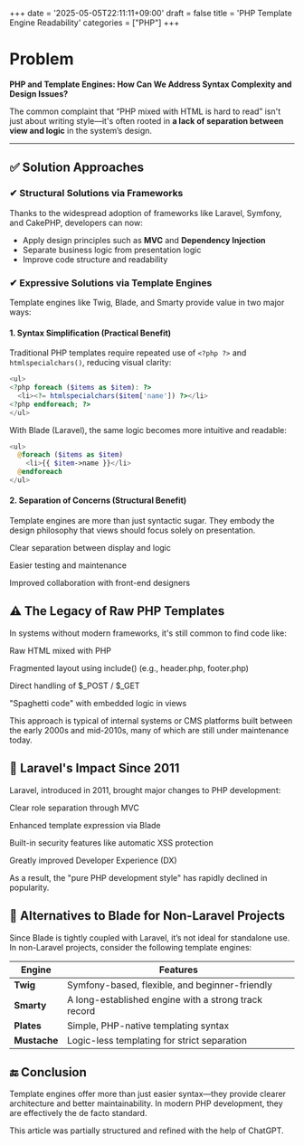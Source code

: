 +++
date = '2025-05-05T22:11:11+09:00'
draft = false
title = 'PHP Template Engine Readability'
categories = ["PHP"]
+++

# Problem
**PHP and Template Engines: How Can We Address Syntax Complexity and Design Issues?**

The common complaint that “PHP mixed with HTML is hard to read” isn't just about writing style—it's often rooted in **a lack of separation between view and logic** in the system’s design.

---

## ✅ Solution Approaches

### ✔ Structural Solutions via Frameworks
Thanks to the widespread adoption of frameworks like Laravel, Symfony, and CakePHP, developers can now:

- Apply design principles such as **MVC** and **Dependency Injection**
- Separate business logic from presentation logic
- Improve code structure and readability

### ✔ Expressive Solutions via Template Engines
Template engines like Twig, Blade, and Smarty provide value in two major ways:

#### 1. Syntax Simplification (Practical Benefit)
Traditional PHP templates require repeated use of `<?php ?>` and `htmlspecialchars()`, reducing visual clarity:

```php
<ul>
<?php foreach ($items as $item): ?>
  <li><?= htmlspecialchars($item['name']) ?></li>
<?php endforeach; ?>
</ul>
```

With Blade (Laravel), the same logic becomes more intuitive and readable:
```php
<ul>
  @foreach ($items as $item)
    <li>{{ $item->name }}</li>
  @endforeach
</ul>
```

#### 2. Separation of Concerns (Structural Benefit)
Template engines are more than just syntactic sugar. They embody the design philosophy that views should focus solely on presentation.

Clear separation between display and logic

Easier testing and maintenance

Improved collaboration with front-end designers

## ⚠ The Legacy of Raw PHP Templates
In systems without modern frameworks, it's still common to find code like:

Raw HTML mixed with PHP

Fragmented layout using include() (e.g., header.php, footer.php)

Direct handling of $_POST / $_GET

"Spaghetti code" with embedded logic in views

This approach is typical of internal systems or CMS platforms built between the early 2000s and mid-2010s, many of which are still under maintenance today.

## 🚀 Laravel's Impact Since 2011
Laravel, introduced in 2011, brought major changes to PHP development:

Clear role separation through MVC

Enhanced template expression via Blade

Built-in security features like automatic XSS protection

Greatly improved Developer Experience (DX)

As a result, the "pure PHP development style" has rapidly declined in popularity.

## 🔧 Alternatives to Blade for Non-Laravel Projects
Since Blade is tightly coupled with Laravel, it’s not ideal for standalone use. In non-Laravel projects, consider the following template engines:

| Engine    | Features                                  |
|-----------|-------------------------------------------|
| **Twig**  | Symfony-based, flexible, and beginner-friendly |
| **Smarty**| A long-established engine with a strong track record |
| **Plates**| Simple, PHP-native templating syntax      |
| **Mustache** | Logic-less templating for strict separation |


## 🔚 Conclusion
Template engines offer more than just easier syntax—they provide clearer architecture and better maintainability. In modern PHP development, they are effectively the de facto standard.

This article was partially structured and refined with the help of ChatGPT.
